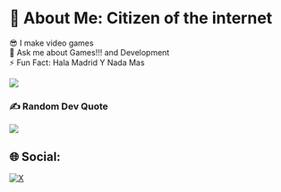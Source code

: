 # 💫 About Me: Citizen of the internet 

😎 I make video games<br> 💬 Ask me about Games!!! and Development<br>⚡ Fun Fact: Hala Madrid Y Nada Mas

![](https://github-readme-stats.vercel.app/api/top-langs/?username=ThatTanishqTak&theme=dark&hide_border=false&include_all_commits=false&count_private=false&layout=compact)

### ✍️ Random Dev Quote
![](https://quotes-github-readme.vercel.app/api?type=horizontal&theme=dark)

## 🌐 Social:
[![X](https://img.shields.io/badge/@ThatTanishqTak-black.svg?logo=X&logoColor=white)](https://x.com/ThatTanishqTak) 

